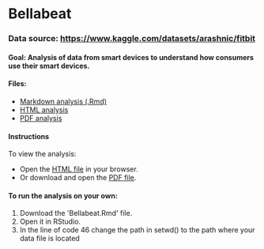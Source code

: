 # Bellabeat
### Data source: https://www.kaggle.com/datasets/arashnic/fitbit
#### Goal: Analysis of data from smart devices to understand how consumers use their smart devices.
#### Files:

- [Markdown analysis (.Rmd)](./Bellabeat.Rmd)
- [HTML analysis](./Bellabeat.html)
- [PDF analysis](./Bellabeat.pdf)

#### Instructions

To view the analysis:
- Open the [HTML file](./Bellabeat.html) in your browser.
- Or download and open the [PDF file](./Bellabeat.pdf).

#### To run the analysis on your own:
1. Download the 'Bellabeat.Rmd' file.
2. Open it in RStudio.
3. In the line of code 46 change the path in setwd() to the path where your data file is located
